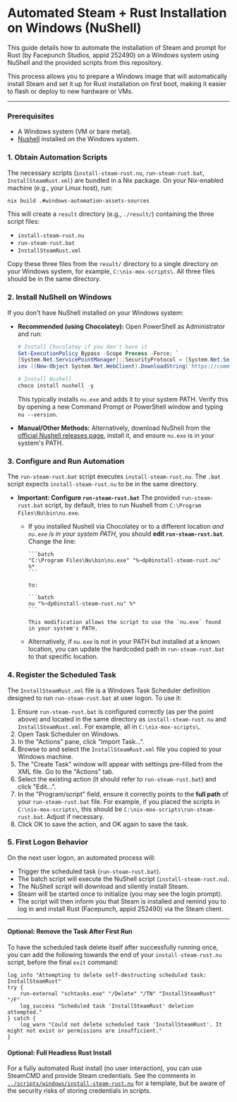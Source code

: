 # Automated Steam + Rust Installation on Windows (NuShell)

This guide details how to automate the installation of Steam and prompt for Rust (by Facepunch Studios, appid 252490) on a Windows system using NuShell and the provided scripts from this repository.

This process allows you to prepare a Windows image that will automatically install Steam and set it up for Rust installation on first boot, making it easier to flash or deploy to new hardware or VMs.

---

### Prerequisites

* A Windows system (VM or bare metal).
* [Nushell](https://www.nushell.sh/) installed on the Windows system.

### 1. Obtain Automation Scripts

The necessary scripts (`install-steam-rust.nu`, `run-steam-rust.bat`, `InstallSteamRust.xml`) are bundled in a Nix package.
On your Nix-enabled machine (e.g., your Linux host), run:

```bash
nix build .#windows-automation-assets-sources
```

This will create a `result` directory (e.g., `./result/`) containing the three script files:

* `install-steam-rust.nu`
* `run-steam-rust.bat`
* `InstallSteamRust.xml`

Copy these three files from the `result/` directory to a single directory on your Windows system, for example, `C:\nix-mox-scripts\`. All three files should be in the same directory.

### 2. Install NuShell on Windows

If you don't have NuShell installed on your Windows system:

* **Recommended (using Chocolatey):**
    Open PowerShell as Administrator and run:

    ```powershell
    # Install Chocolatey if you don't have it
    Set-ExecutionPolicy Bypass -Scope Process -Force; `
    [System.Net.ServicePointManager]::SecurityProtocol = [System.Net.ServicePointManager]::SecurityProtocol -bor 3072; `
    iex ((New-Object System.Net.WebClient).DownloadString('https://community.chocolatey.org/install.ps1'))

    # Install Nushell
    choco install nushell -y
    ```

    This typically installs `nu.exe` and adds it to your system PATH. Verify this by opening a new Command Prompt or PowerShell window and typing `nu --version`.
* **Manual/Other Methods:** Alternatively, download NuShell from the [official Nushell releases page](https://github.com/nushell/nushell/releases), install it, and ensure `nu.exe` is in your system's PATH.

### 3. Configure and Run Automation

The `run-steam-rust.bat` script executes `install-steam-rust.nu`. The `.bat` script expects `install-steam-rust.nu` to be in the same directory.

* **Important: Configure `run-steam-rust.bat`**
    The provided `run-steam-rust.bat` script, by default, tries to run Nushell from `C:\Program Files\Nu\bin\nu.exe`.
  * If you installed Nushell via Chocolatey or to a different location *and `nu.exe` is in your system PATH*, you should **edit `run-steam-rust.bat`**. Change the line:

        ```batch
        "C:\Program Files\Nu\bin\nu.exe" "%~dp0install-steam-rust.nu" %*
        ```

        to:

        ```batch
        nu "%~dp0install-steam-rust.nu" %*
        ```

        This modification allows the script to use the `nu.exe` found in your system's PATH.
  * Alternatively, if `nu.exe` is not in your PATH but installed at a known location, you can update the hardcoded path in `run-steam-rust.bat` to that specific location.

### 4. Register the Scheduled Task

The `InstallSteamRust.xml` file is a Windows Task Scheduler definition designed to run `run-steam-rust.bat` at user logon.
To use it:

1. Ensure `run-steam-rust.bat` is configured correctly (as per the point above) and located in the same directory as `install-steam-rust.nu` and `InstallSteamRust.xml`. For example, all in `C:\nix-mox-scripts\`.
2. Open Task Scheduler on Windows.
3. In the "Actions" pane, click "Import Task...".
4. Browse to and select the `InstallSteamRust.xml` file you copied to your Windows machine.
5. The "Create Task" window will appear with settings pre-filled from the XML file. Go to the "Actions" tab.
6. Select the existing action (it should refer to `run-steam-rust.bat`) and click "Edit...".
7. In the "Program/script" field, ensure it correctly points to the **full path** of your `run-steam-rust.bat` file. For example, if you placed the scripts in `C:\nix-mox-scripts\`, this should be `C:\nix-mox-scripts\run-steam-rust.bat`. Adjust if necessary.
8. Click OK to save the action, and OK again to save the task.

### 5. First Logon Behavior

On the next user logon, an automated process will:

* Trigger the scheduled task (`run-steam-rust.bat`).
* The batch script will execute the NuShell script (`install-steam-rust.nu`).
* The NuShell script will download and silently install Steam.
* Steam will be started once to initialize (you may see the login prompt).
* The script will then inform you that Steam is installed and remind you to log in and install Rust (Facepunch, appid 252490) via the Steam client.

---

#### Optional: Remove the Task After First Run

To have the scheduled task delete itself after successfully running once, you can add the following towards the end of your `install-steam-rust.nu` script, before the final `exit` command:

```nu
log_info "Attempting to delete self-destructing scheduled task: InstallSteamRust"
try {
    run-external "schtasks.exe" "/Delete" "/TN" "InstallSteamRust" "/F"
    log_success "Scheduled task 'InstallSteamRust' deletion attempted."
} catch {
    log_warn "Could not delete scheduled task 'InstallSteamRust'. It might not exist or permissions are insufficient."
}
```

#### Optional: Full Headless Rust Install

For a fully automated Rust install (no user interaction), you can use SteamCMD and provide Steam credentials. See the comments in [`../scripts/windows/install-steam-rust.nu`](../scripts/windows/install-steam-rust.nu) for a template, but be aware of the security risks of storing credentials in scripts.
